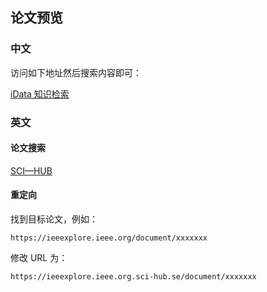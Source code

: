 ## 论文预览

### 中文

访问如下地址然后搜索内容即可：

[iData 知识检索](https://www.cn-ki.net/)

### 英文

#### 论文搜索

[SCI—HUB](https://sci-hub.se/)

#### 重定向

找到目标论文，例如：

```text
https://ieeexplore.ieee.org/document/xxxxxxx
```

修改 URL 为：

```text
https://ieeexplore.ieee.org.sci-hub.se/document/xxxxxxx
```
